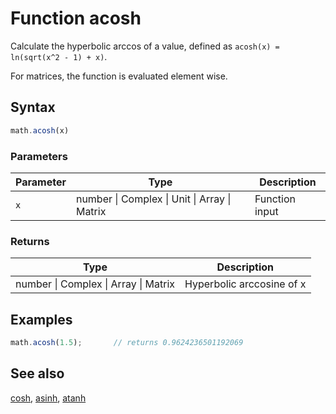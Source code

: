 <!-- Note: This file is automatically generated from source code comments. Changes made in this file will be overridden. -->

# Function acosh

Calculate the hyperbolic arccos of a value,
defined as `acosh(x) = ln(sqrt(x^2 - 1) + x)`.

For matrices, the function is evaluated element wise.


## Syntax

```js
math.acosh(x)
```

### Parameters

Parameter | Type | Description
--------- | ---- | -----------
`x` | number &#124; Complex &#124; Unit &#124; Array &#124; Matrix | Function input

### Returns

Type | Description
---- | -----------
number &#124; Complex &#124; Array &#124; Matrix | Hyperbolic arccosine of x


## Examples

```js
math.acosh(1.5);       // returns 0.9624236501192069
```


## See also

[cosh](cosh.md),
[asinh](asinh.md),
[atanh](atanh.md)
